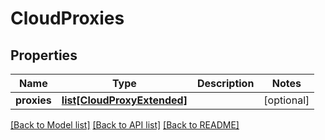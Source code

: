 # CloudProxies

## Properties
Name | Type | Description | Notes
------------ | ------------- | ------------- | -------------
**proxies** | [**list[CloudProxyExtended]**](CloudProxyExtended.md) |  | [optional] 

[[Back to Model list]](../README.md#documentation-for-models) [[Back to API list]](../README.md#documentation-for-api-endpoints) [[Back to README]](../README.md)


